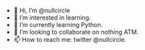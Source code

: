 - 👋 Hi, I’m @nullcircle
- 👀 I’m interested in learning.
- 🌱 I’m currently learning Python.
- 💞️ I’m looking to collaborate on nothing ATM.
- 📫 How to reach me: twitter @nullcircle.

<!---
nullcircle/nullcircle is a ✨ special ✨ repository because its `README.md` (this file) appears on your GitHub profile.
You can click the Preview link to take a look at your changes.
--->

